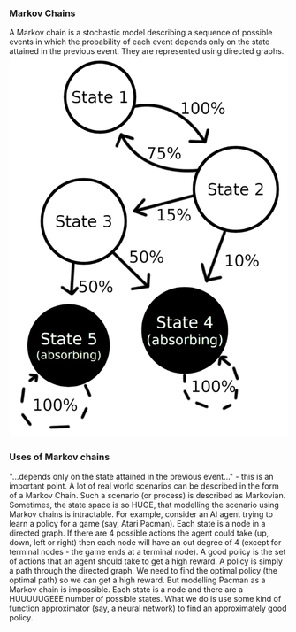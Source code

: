### Markov Chains
A Markov chain is a stochastic model describing a sequence of possible events in which the probability of each event depends only on the state attained in the previous event. They are represented using directed graphs.
![](markov_chain.png)

### Uses of Markov chains
"...depends only on the state attained in the previous event..." - this is an important point. A lot of real world scenarios can be described in the form of a Markov Chain. Such a scenario (or process) is described as Markovian. Sometimes, the state space is so HUGE, that modelling the scenario using Markov chains is intractable. For example, consider an AI agent trying to learn a policy for a game (say, Atari Pacman). Each state is a node in a directed graph. If there are 4 possible actions the agent could take (up, down, left or right) then each node will have an out degree of 4 (except for terminal nodes - the game ends at a terminal node). A good policy is the set of actions that an agent should take to get a high reward. A policy is simply a path through the directed graph. We need to find the optimal policy (the optimal path) so we can get a high reward. But modelling Pacman as a Markov chain is impossible. Each state is a node and there are a HUUUUUGEEE number of possible states. What we do is use some kind of function approximator (say, a neural network) to find an approximately good policy. 
 
